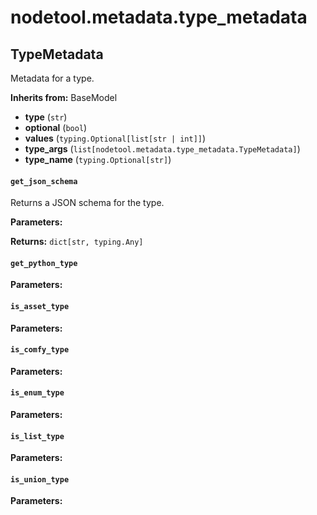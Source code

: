 # nodetool.metadata.type_metadata

## TypeMetadata

Metadata for a type.

**Inherits from:** BaseModel

- **type** (`str`)
- **optional** (`bool`)
- **values** (`typing.Optional[list[str | int]]`)
- **type_args** (`list[nodetool.metadata.type_metadata.TypeMetadata]`)
- **type_name** (`typing.Optional[str]`)

#### `get_json_schema`

Returns a JSON schema for the type.

**Parameters:**


**Returns:** `dict[str, typing.Any]`

#### `get_python_type`

**Parameters:**


#### `is_asset_type`

**Parameters:**


#### `is_comfy_type`

**Parameters:**


#### `is_enum_type`

**Parameters:**


#### `is_list_type`

**Parameters:**


#### `is_union_type`

**Parameters:**


